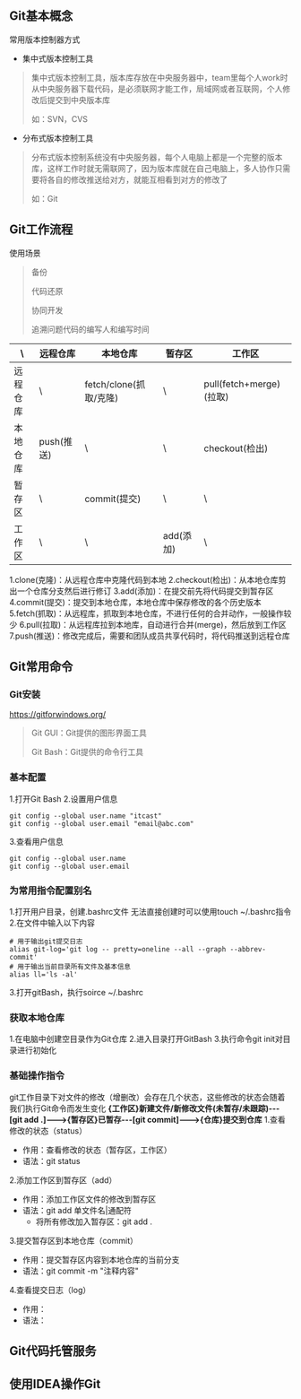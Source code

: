 ## Git基本概念

常用版本控制器方式

* 集中式版本控制工具

> 集中式版本控制工具，版本库存放在中央服务器中，team里每个人work时从中央服务器下载代码，是必须联网才能工作，局域网或者互联网，个人修改后提交到中央版本库
>
> 如：SVN，CVS

* 分布式版本控制工具

> 分布式版本控制系统没有中央服务器，每个人电脑上都是一个完整的版本库，这样工作时就无需联网了，因为版本库就在自己电脑上，多人协作只需要将各自的修改推送给对方，就能互相看到对方的修改了
>
> 如：Git

## Git工作流程

使用场景
> 备份
>
> 代码还原
>
> 协同开发
>
> 追溯问题代码的编写人和编写时间

| \\       | 远程仓库   | 本地仓库               | 暂存区    | 工作区                  |
| -------- | ---------- | ---------------------- | --------- | ----------------------- |
| 远程仓库 | \\         | fetch/clone(抓取/克隆) | \\        | pull(fetch+merge)(拉取) |
| 本地仓库 | push(推送) | \\                     | \\        | checkout(检出)          |
| 暂存区   | \\         | commit(提交)           | \\        | \\                      |
| 工作区   | \\         | \\                     | add(添加) | \\                      |

1.clone(克隆)：从远程仓库中克隆代码到本地
2.checkout(检出)：从本地仓库剪出一个仓库分支然后进行修订
3.add(添加)：在提交前先将代码提交到暂存区
4.commit(提交)：提交到本地仓库，本地仓库中保存修改的各个历史版本
5.fetch(抓取)：从远程库，抓取到本地仓库，不进行任何的合并动作，一般操作较少
6.pull(拉取)：从远程库拉到本地库，自动进行合并(merge)，然后放到工作区
7.push(推送)：修改完成后，需要和团队成员共享代码时，将代码推送到远程仓库

## Git常用命令

### Git安装

<https://gitforwindows.org/>
> Git GUI：Git提供的图形界面工具
>
> Git Bash：Git提供的命令行工具

### 基本配置

1.打开Git Bash
2.设置用户信息

```git
git config --global user.name "itcast"
git config --global user.email "email@abc.com"
```

3.查看用户信息

```git
git config --global user.name
git config --global user.email
```

### 为常用指令配置别名

1.打开用户目录，创建.bashrc文件
无法直接创建时可以使用touch ~/.bashrc指令
2.在文件中输入以下内容

```git
# 用于输出git提交日志
alias git-log='git log -- pretty=oneline --all --graph --abbrev-commit'
# 用于输出当前目录所有文件及基本信息
alias ll='ls -al'
```

3.打开gitBash，执行soirce ~/.bashrc

### 获取本地仓库

1.在电脑中创建空目录作为Git仓库
2.进入目录打开GitBash
3.执行命令git init对目录进行初始化

### 基础操作指令

git工作目录下对文件的修改（增删改）会存在几个状态，这些修改的状态会随着我们执行Git命令而发生变化
**{工作区}新建文件/新修改文件(未暂存/未跟踪)---[git add .]--->{暂存区}已暂存---[git commit]--->{仓库}提交到仓库**
1.查看修改的状态（status）

* 作用：查看修改的状态（暂存区，工作区）
* 语法：git status

2.添加工作区到暂存区（add）

* 作用：添加工作区文件的修改到暂存区
* 语法：git add 单文件名|通配符
  * 将所有修改加入暂存区：git add .

3.提交暂存区到本地仓库（commit）

* 作用：提交暂存区内容到本地仓库的当前分支
* 语法：git commit -m "注释内容"

4.查看提交日志（log）
* 作用：
* 语法：

## Git代码托管服务

## 使用IDEA操作Git
